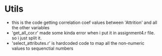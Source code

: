 # Utils
- this is the code getting correlation coef values between 'Attrition' and all the other variables
- 'get_all_cor.r' made some kinda error when i put it in assignment4.r file. so i just split it.
- 'select_attributes.r' is hardcoded code to map all the non-numeric values to sequenctial numbers